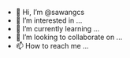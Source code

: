 - 👋 Hi, I’m @sawangcs
- 👀 I’m interested in ...
- 🌱 I’m currently learning ...
- 💞️ I’m looking to collaborate on ...
- 📫 How to reach me ...

<!---
sawangcs/sawangcs is a ✨ special ✨ repository because its `README.md` (this file) appears on your GitHub profile.
You can click the Preview link to take a look at your changes.
--->
